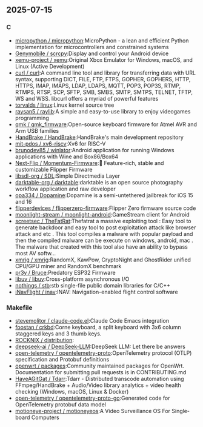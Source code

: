 ## 2025-07-15

### C

* [micropython / micropython](https://github.com/micropython/micropython):MicroPython - a lean and efficient Python implementation for microcontrollers and constrained systems
* [Genymobile / scrcpy](https://github.com/Genymobile/scrcpy):Display and control your Android device
* [xemu-project / xemu](https://github.com/xemu-project/xemu):Original Xbox Emulator for Windows, macOS, and Linux (Active Development)
* [curl / curl](https://github.com/curl/curl):A command line tool and library for transferring data with URL syntax, supporting DICT, FILE, FTP, FTPS, GOPHER, GOPHERS, HTTP, HTTPS, IMAP, IMAPS, LDAP, LDAPS, MQTT, POP3, POP3S, RTMP, RTMPS, RTSP, SCP, SFTP, SMB, SMBS, SMTP, SMTPS, TELNET, TFTP, WS and WSS. libcurl offers a myriad of powerful features
* [torvalds / linux](https://github.com/torvalds/linux):Linux kernel source tree
* [raysan5 / raylib](https://github.com/raysan5/raylib):A simple and easy-to-use library to enjoy videogames programming
* [qmk / qmk_firmware](https://github.com/qmk/qmk_firmware):Open-source keyboard firmware for Atmel AVR and Arm USB families
* [HandBrake / HandBrake](https://github.com/HandBrake/HandBrake):HandBrake's main development repository
* [mit-pdos / xv6-riscv](https://github.com/mit-pdos/xv6-riscv):Xv6 for RISC-V
* [brunodev85 / winlator](https://github.com/brunodev85/winlator):Android application for running Windows applications with Wine and Box86/Box64
* [Next-Flip / Momentum-Firmware](https://github.com/Next-Flip/Momentum-Firmware):🐬 Feature-rich, stable and customizable Flipper Firmware
* [libsdl-org / SDL](https://github.com/libsdl-org/SDL):Simple Directmedia Layer
* [darktable-org / darktable](https://github.com/darktable-org/darktable):darktable is an open source photography workflow application and raw developer
* [opa334 / Dopamine](https://github.com/opa334/Dopamine):Dopamine is a semi-untethered jailbreak for iOS 15 and 16
* [flipperdevices / flipperzero-firmware](https://github.com/flipperdevices/flipperzero-firmware):Flipper Zero firmware source code
* [moonlight-stream / moonlight-android](https://github.com/moonlight-stream/moonlight-android):GameStream client for Android
* [screetsec / TheFatRat](https://github.com/screetsec/TheFatRat):Thefatrat a massive exploiting tool : Easy tool to generate backdoor and easy tool to post exploitation attack like browser attack and etc . This tool compiles a malware with popular payload and then the compiled malware can be execute on windows, android, mac . The malware that created with this tool also have an ability to bypass most AV softw…
* [xmrig / xmrig](https://github.com/xmrig/xmrig):RandomX, KawPow, CryptoNight and GhostRider unified CPU/GPU miner and RandomX benchmark
* [pr3y / Bruce](https://github.com/pr3y/Bruce):Predatory ESP32 Firmware
* [libuv / libuv](https://github.com/libuv/libuv):Cross-platform asynchronous I/O
* [nothings / stb](https://github.com/nothings/stb):stb single-file public domain libraries for C/C++
* [iNavFlight / inav](https://github.com/iNavFlight/inav):INAV: Navigation-enabled flight control software

### Makefile

* [stevemolitor / claude-code.el](https://github.com/stevemolitor/claude-code.el):Claude Code Emacs integration
* [foostan / crkbd](https://github.com/foostan/crkbd):Corne keyboard, a split keyboard with 3x6 column staggered keys and 3 thumb keys.
* [ROCKNIX / distribution](https://github.com/ROCKNIX/distribution):
* [deepseek-ai / DeepSeek-LLM](https://github.com/deepseek-ai/DeepSeek-LLM):DeepSeek LLM: Let there be answers
* [open-telemetry / opentelemetry-proto](https://github.com/open-telemetry/opentelemetry-proto):OpenTelemetry protocol (OTLP) specification and Protobuf definitions
* [openwrt / packages](https://github.com/openwrt/packages):Community maintained packages for OpenWrt. Documentation for submitting pull requests is in CONTRIBUTING.md
* [HaveAGitGat / Tdarr](https://github.com/HaveAGitGat/Tdarr):Tdarr - Distributed transcode automation using FFmpeg/HandBrake + Audio/Video library analytics + video health checking (Windows, macOS, Linux & Docker)
* [open-telemetry / opentelemetry-proto-go](https://github.com/open-telemetry/opentelemetry-proto-go):Generated code for OpenTelemetry protobuf data model
* [motioneye-project / motioneyeos](https://github.com/motioneye-project/motioneyeos):A Video Surveillance OS For Single-board Computers

